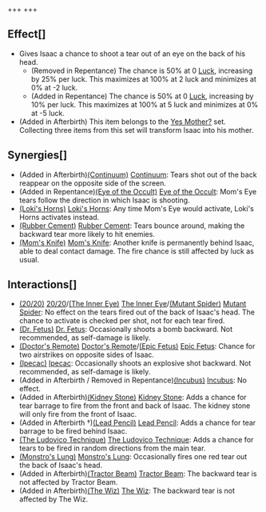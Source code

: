 +++
+++

Effect[]
--------


* Gives Isaac a chance to shoot a tear out of an eye on the back of his head.
	+ (Removed in Repentance) The chance is 50% at 0 [Luck](/wiki/Luck "Luck"), increasing by 25% per luck. This maximizes at 100% at 2 luck and minimizes at 0% at -2 luck.
	+ (Added in Repentance) The chance is 50% at 0 [Luck](/wiki/Luck "Luck"), increasing by 10% per luck. This maximizes at 100% at 5 luck and minimizes at 0% at -5 luck.
* (Added in Afterbirth) This item belongs to the [Yes Mother?](/wiki/Yes_Mother%3F "Yes Mother?") set. Collecting three items from this set will transform Isaac into his mother.


Synergies[]
-----------


* (Added in Afterbirth)[(Continuum)](/wiki/Continuum "Continuum") [Continuum](/wiki/Continuum "Continuum"): Tears shot out of the back reappear on the opposite side of the screen.
* (Added in Repentance)[(Eye of the Occult)](/wiki/Eye_of_the_Occult "Eye of the Occult") [Eye of the Occult](/wiki/Eye_of_the_Occult "Eye of the Occult"): Mom's Eye tears follow the direction in which Isaac is shooting.
* [(Loki's Horns)](/wiki/Loki%27s_Horns "Loki's Horns") [Loki's Horns](/wiki/Loki%27s_Horns "Loki's Horns"): Any time Mom's Eye would activate, Loki's Horns activates instead.
* [(Rubber Cement)](/wiki/Rubber_Cement "Rubber Cement") [Rubber Cement](/wiki/Rubber_Cement "Rubber Cement"): Tears bounce around, making the backward tear more likely to hit enemies.
* [(Mom's Knife)](/wiki/Mom%27s_Knife "Mom's Knife") [Mom's Knife](/wiki/Mom%27s_Knife "Mom's Knife"): Another knife is permanently behind Isaac, able to deal contact damage. The fire chance is still affected by luck as usual.


Interactions[]
--------------


* [(20/20)](/wiki/20/20 "20/20") [20/20](/wiki/20/20 "20/20")/[(The Inner Eye)](/wiki/The_Inner_Eye "The Inner Eye") [The Inner Eye](/wiki/The_Inner_Eye "The Inner Eye")/[(Mutant Spider)](/wiki/Mutant_Spider "Mutant Spider") [Mutant Spider](/wiki/Mutant_Spider "Mutant Spider"): No effect on the tears fired out of the back of Isaac's head. The chance to activate is checked per shot, not for each tear fired.
* [(Dr. Fetus)](/wiki/Dr._Fetus "Dr. Fetus") [Dr. Fetus](/wiki/Dr._Fetus "Dr. Fetus"): Occasionally shoots a bomb backward. Not recommended, as self-damage is likely.
* [(Doctor's Remote)](/wiki/Doctor%27s_Remote "Doctor's Remote") [Doctor's Remote](/wiki/Doctor%27s_Remote "Doctor's Remote")/[(Epic Fetus)](/wiki/Epic_Fetus "Epic Fetus") [Epic Fetus](/wiki/Epic_Fetus "Epic Fetus"): Chance for two airstrikes on opposite sides of Isaac.
* [(Ipecac)](/wiki/Ipecac "Ipecac") [Ipecac](/wiki/Ipecac "Ipecac"): Occasionally shoots an explosive shot backward. Not recommended, as self-damage is likely.
* (Added in Afterbirth / Removed in Repentance)[(Incubus)](/wiki/Incubus "Incubus") [Incubus](/wiki/Incubus "Incubus"): No effect.
* (Added in Afterbirth)[(Kidney Stone)](/wiki/Kidney_Stone "Kidney Stone") [Kidney Stone](/wiki/Kidney_Stone "Kidney Stone"): Adds a chance for tear barrage to fire from the front and back of Isaac. The kidney stone will only fire from the front of Isaac.
* (Added in Afterbirth †)[(Lead Pencil)](/wiki/Lead_Pencil "Lead Pencil") [Lead Pencil](/wiki/Lead_Pencil "Lead Pencil"): Adds a chance for tear barrage to be fired behind Isaac.
* [(The Ludovico Technique)](/wiki/The_Ludovico_Technique "The Ludovico Technique") [The Ludovico Technique](/wiki/The_Ludovico_Technique "The Ludovico Technique"): Adds a chance for tears to be fired in random directions from the main tear.
* [(Monstro's Lung)](/wiki/Monstro%27s_Lung "Monstro's Lung") [Monstro's Lung](/wiki/Monstro%27s_Lung "Monstro's Lung"): Occasionally fires one red tear out the back of Isaac's head.
* (Added in Afterbirth)[(Tractor Beam)](/wiki/Tractor_Beam "Tractor Beam") [Tractor Beam](/wiki/Tractor_Beam "Tractor Beam"): The backward tear is not affected by Tractor Beam.
* (Added in Afterbirth)[(The Wiz)](/wiki/The_Wiz "The Wiz") [The Wiz](/wiki/The_Wiz "The Wiz"): The backward tear is not affected by The Wiz.


